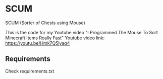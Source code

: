 # SCUM

SCUM (Sorter of Chests using Mouse)

This is the code for my Youtube video "I Programmed The Mouse To Sort Minecraft Items Really Fast"
Youtube video link: https://youtu.be/Hmk7Q5lyaq4

## Requirements
Check requirements.txt